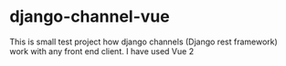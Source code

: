 # django-channel-vue

This is small test project how django channels (Django rest framework) work with any front end client. I have used Vue 2 

